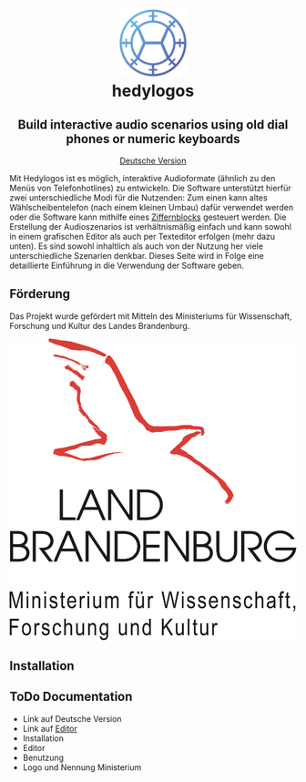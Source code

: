 <div align="center" style="border-bottom: none">
  <h1>
    <img src="misc/logo.png" width="120"/>
    <br>
    hedylogos
  </h1>
  <h2>Build interactive audio scenarios using old dial phones or numeric keyboards</h2>
  <p><a href="README-de.md">Deutsche Version</a></p>
</div>

Mit Hedylogos ist es möglich, interaktive Audioformate (ähnlich zu den Menüs von Telefonhotlines) zu entwickeln. Die Software unterstützt hierfür zwei unterschiedliche Modi für die Nutzenden: Zum einen kann altes Wählscheibentelefon (nach einem kleinen Umbau) dafür verwendet werden oder die Software kann mithilfe eines [Ziffernblocks](https://de.wikipedia.org/wiki/Ziffernblock) gesteuert werden. Die Erstellung der Audioszenarios ist verhältnismäßig einfach und kann sowohl in einem grafischen Editor als auch per Texteditor erfolgen (mehr dazu unten). Es sind sowohl inhaltlich als auch von der Nutzung her viele unterschiedliche Szenarien denkbar. Dieses Seite wird in Folge eine detaillierte Einführung in die Verwendung der Software geben.


## Förderung

Das Projekt wurde gefördert mit Mitteln des Ministeriums für Wissenschaft, Forschung und Kultur des Landes Brandenburg.

![Logo des Ministeriums für Wissenschaft Forschung und Kultur des Landes Brandenburg](misc/mwfk.png)


## Installation


## ToDo Documentation

- Link auf Deutsche Version
- Link auf [Editor](https://72nd.github.io/hedylogos/editor/)
- Installation
- Editor
- Benutzung
- Logo und Nennung Ministerium